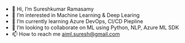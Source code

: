 - 👋 Hi, I’m Sureshkumar Ramasamy
- 👀 I’m interested in Machine Learning & Deep Learing
- 🌱 I’m currently learning Azure DevOps, CI/CD Piepline
- 💞️ I’m looking to collaborate on ML using Python, NLP, Azure ML SDK
- 📫 How to reach me aiml.suresh@gmail.com

<!---
suresrkumar/suresrkumar is a ✨ special ✨ repository because its `README.md` (this file) appears on your GitHub profile.
You can click the Preview link to take a look at your changes.
--->
